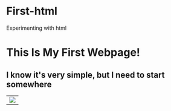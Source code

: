 # First-html
Experimenting with html
<!DOCTYPE html>
<html>
 <head>
  <title>Number 1</title>
 </head>
 <body>
   <h1 style: color = "gray">This Is My First Webpage!</h1>
   <h2>I know it's very simple, but I need to start somewhere</h2>
   <div>
    <table>
     <tr>
      <td><img src="https://github.com/georgewpurnell/First-html/blob/master/Piano.jpg"/>
      </td>
     </tr>
    </table>
   </div>
 </body>
</html>
